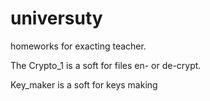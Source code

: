 # universuty
homeworks for exacting teacher.

The Crypto_1 is a soft for files en- or de-crypt.

Key_maker is a soft for keys making

